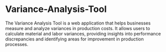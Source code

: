 # Variance-Analysis-Tool
The Variance Analysis Tool is a web application that helps businesses measure and analyze variances in production costs. It allows users to calculate material and labor variances, providing insights into performance discrepancies and identifying areas for improvement in production processes.
